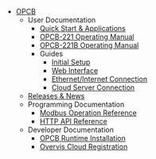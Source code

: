 - [OPCB](/OPCB/)
  - User Documentation
    - [Quick Start & Applications](/OPCB/User_Docs/Quick_Start/)
    - [OPCB-221 Operating Manual](/OPCB/User_Docs/OPCB-221_Manual/)
    - [OPCB-221B Operating Manual](/OPCB/User_Docs/OPCB-221B_Manual/)
    - Guides
      - [Initial Setup](/OPCB/User_Docs/Guides/Initial_Setup.md)
      - [Web Interface](/OPCB/User_Docs/Guides/Web_Interface.md)
      - [Ethernet/Internet Connection](/OPCB/User_Docs/Guides/Ethernet_Internet_Connection.md)
      - [Cloud Server Connection](/OPCB/User_Docs/Guides/Cloud_Server_Connection.md)
  - [Releases & News](/OPCB/Releases/)
  - Programming Documentation
    - [Modbus Operation Reference](/OPCB/Programming_Docs/Modbus.md)
    - [HTTP API Reference](/OPCB/Programming_Docs/API.md)
  - Developer Documentation
    - [OPCB Runtime Installation](/OPCB/Developer_Docs/Runtime_Installation.md)
    - [Overvis Cloud Registration](/OPCB/Developer_Docs/Overvis_Cloud_Registration.md)
